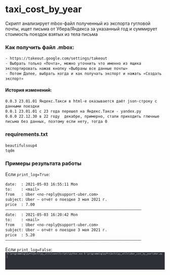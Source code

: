 
# taxi_cost_by_year
Скрипт анализирует mbox-файл полученный из экспорта гугловой почты, ищет письма от Убера/Яндекса за указанный год и суммирует стоимость поездок взятых из тела письма

### Как получить файл .mbox:
    - https://takeout.google.com/settings/takeout
    - Выбрать только «Почта», можно уточнить что именно из ящика экспортировать нажав кнопку «Выбраны все данные почты»
    - Потом Далее, выбрать когда и как получать экспорт и нажать «Создать экспорт»

#### История изменений:
    0.0.3 23.01.01 Яндекс.Такси в html-е оказывается даёт json-строку с данными поездки 
    0.0.1 23.01.01 с 23 года перешел на Яндекс.Такси - yandex.py  
    0.0.0 22.12.30 в 22 году  декабре, примерно, стали приходить глючные письма без данных, поэтому если нету, тогда 0
 

### requirements.txt
```
beautifulsoup4  
tqdm  
```

### Примеры результата работы
Если `print_log=True`:
```
date:  : 2021-05-03 16:55:11 Mon
to:    : <mail>
from   : Uber <no-reply@support-uber.com>
subject: Uber – отчёт о поездке 3 мая 2021 г.
price  : 7.00
––––––––––––––––––––––––––––––––––––––––––––––––––––––––––––
date:  : 2021-05-03 16:20:42 Mon
to:    : <mail>
from   : Uber <no-reply@support-uber.com>
subject: Uber – отчёт о поездке 3 мая 2021 г.
price  : 5.20
––––––––––––––––––––––––––––––––––––––––––––––––––––––––––––
```
Если `print_log=False`:
![alt-текст](https://github.com/i-dea-by/py_utils/blob/master/uber_cost_by_year/uber.gif?raw=true "Working")